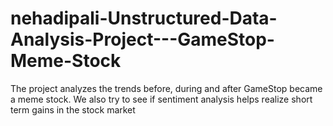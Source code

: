 # nehadipali-Unstructured-Data-Analysis-Project---GameStop-Meme-Stock
The project analyzes the trends before, during and after GameStop became a meme stock. We also try to see if sentiment analysis helps realize short term gains in the stock market
